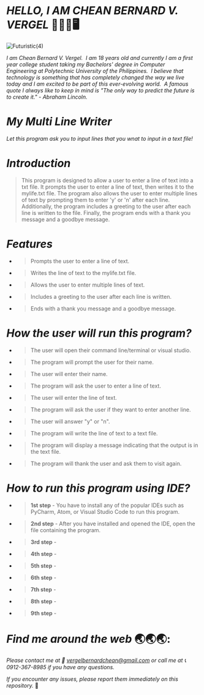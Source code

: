 # _**HELLO, I AM CHEAN BERNARD V. VERGEL**_   :wave::technologist::desktop_computer: 

![Futuristic(4)](https://user-images.githubusercontent.com/129587048/233819519-07457da4-b313-4851-83d9-78dc0a74e6b9.png)

_I am Chean Bernard V. Vergel.  I am 18 years old and currently I am a first year college student taking my Bachelors' degree in Computer Engineering at Polytechnic University of the Philippines.  I believe that technology is something that has completely changed the way we live today and I am excited to be part of this ever-evolving world.  A famous quote I always like to keep in mind is "The only way to predict the future is to create it." - Abraham Lincoln._

# _**My Multi Line Writer**_

_Let this program ask you to input lines that you wnat to input in a text file!_

# _**Introduction**_
> This program is designed to allow a user to enter a line of text into a txt file. It prompts the user to enter a line of text, then writes it to the mylife.txt file. The program also allows the user to enter multiple lines of text by prompting them to enter 'y' or 'n' after each line. Additionally, the program includes a greeting to the user after each line is written to the file. Finally, the program ends with a thank you message and a goodbye message.
# _**Features**_
- > Prompts the user to enter a line of text.
- > Writes the line of text to the mylife.txt file. 
- > Allows the user to enter multiple lines of text. 
- > Includes a greeting to the user after each line is written.
- > Ends with a thank you message and a goodbye message.

# _**How the user will run this program?**_
- > The user will open their command line/terminal or visual studio.
- > The program will prompt the user for their name.
- > The user will enter their name.
- > The program will ask the user to enter a line of text.
- > The user will enter the line of text.
- > The program will ask the user if they want to enter another line.
- > The user will answer "y" or "n".
- > The program will write the line of text to a text file.
- > The program will display a message indicating that the output is in the text file.
- > The program will thank the user and ask them to visit again.
# _**How to run this program using IDE?**_
- > **1st step** - You have to install any of the popular IDEs such as PyCharm, Atom, or Visual Studio Code to run this program.
- > **2nd step** - After you have installed and opened the IDE, open the file containing the program.
- > **3rd step** - 
- > **4th step** - 
- > **5th step** - 
- > **6th step** - 
- > **7th step** - 
- > **8th step** - 
- > **9th step** - 

# _**Find me around the web**_ :earth_asia::earth_asia::earth_asia::
_Please contact me at :envelope_with_arrow: vergelbernardchean@gmail.com or call me at :telephone_receiver: 0912-367-8985 if you have any questions._

_If you encounter any issues, please report them immediately on this repository._ :beginner:
